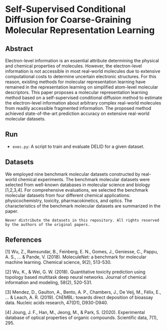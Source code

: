 # Self-Supervised Conditional Diffusion for Coarse-Graining Molecular Representation Learning

## Abstract
Electron-level information is an essential attribute determining the physical and chemical properties of molecules. However, the electron-level information is not accessible in most real-world molecules due to extensive computational costs to determine uncertain electronic structures. For this reason, existing methods for molecular representation learning have remained in the representation learning on simplified atom-level molecular descriptors. This paper proposes a molecular representation learning method based on a self-supervised conditional diffusion method to estimate the electron-level information about arbitrary complex real-world molecules from readily accessible fragmented information. The proposed method achieved state-of-the-art prediction accuracy on extensive real-world molecular datasets.


## Run
- ``exec.py``: A script to train and evaluate DELID for a given dataset.


## Datasets
We employed nine benchmark molecular datasets constructed by real-world chemical experiments.
The benchmark molecular datasets were selected from well-known databases in molecular science and biology [1,2,3,4].
For comprehensive evaluations, we selected the benchmark molecular datasets from four different chemical applications: physicochemistry, toxicity, pharmacokinetics, and optics.
The characteristics of the benchmark molecular datasets are summarized in the paper.

``Never distribute the datasets in this repository. All rights reserved by the authors of the original papers.``


## References
[1] Wu, Z., Ramsundar, B., Feinberg, E. N., Gomes, J., Geniesse, C., Pappu, A. S., ... & Pande, V. (2018). MoleculeNet: a benchmark for molecular machine learning. Chemical science, 9(2), 513-530.

[2] Wu, K., & Wei, G. W. (2018). Quantitative toxicity prediction using topology based multitask deep neural networks. Journal of chemical information and modeling, 58(2), 520-531.

[3] Mendez, D., Gaulton, A., Bento, A. P., Chambers, J., De Veij, M., Félix, E., ... & Leach, A. R. (2019). ChEMBL: towards direct deposition of bioassay data. Nucleic acids research, 47(D1), D930-D940.

[4] Joung, J. F., Han, M., Jeong, M., & Park, S. (2020). Experimental database of optical properties of organic compounds. Scientific data, 7(1), 295.
